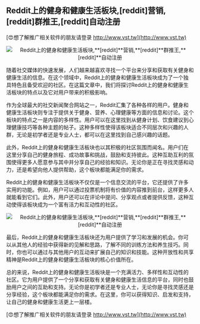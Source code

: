 ## **Reddit上的健身和健康生活板块,**[reddit]**营销,**[reddit]**群推王,**[reddit]**自动注册**

[😍想了解推广相关软件的朋友请登录 http://www.vst.tw](http://www.vst.tw)

 <center><img src="https://vst.tw/MP4/tuiguang/png/0.png" alt="Reddit上的健身和健康生活板块,**[reddit]**营销,**[reddit]**群推王,**[reddit]**自动注册"></center>

随着社交媒体的快速发展，人们越来越喜欢寻找一个平台来分享和获取有关健身和健康生活的信息。在这个领域中，Reddit上的健身和健康生活板块成为了一个独具特色且备受欢迎的社区。在这篇文章中，我们将探讨Reddit上的健身和健康生活板块的特点以及它对用户带来的积极影响。

作为全球最大的社交新闻聚合网站之一，Reddit汇集了各种各样的用户。健身和健康生活板块则专注于提供关于健身、营养、心理健康等方面的信息和讨论。这个板块的特点之一是内容的多样性。用户可以在这里找到从健身计划、饮食建议到心理健康技巧等各种主题的帖子。这种多样性使得该板块适合不同层次和兴趣的人群，无论是初学者还是专业人士，都可以在这里找到自己感兴趣的话题。

此外，Reddit上的健身和健康生活板块也以其积极的社区氛围而闻名。用户们在这里分享自己的健身旅程、成功故事和挑战，鼓励和支持彼此。这种互助互利的氛围使得更多人愿意参与其中并分享自己的经验和知识。无论你是正在寻找灵感和动力，还是希望向他人提供帮助，这个板块都能满足你的需求。

Reddit上的健身和健康生活板块不仅仅是一个信息交流的平台，它还提供了许多实用的功能。例如，用户可以通过投票机制将有价值的内容推到前台，这样更多人就能看到它们。此外，用户还可以在评论中提问、分享观点或者提供反馈，这种互动使得该板块成为一个富有活力和互动性的社区。

 <center><img src="https://vst.tw/MP4/tuiguang/png/0.png" alt="Reddit上的健身和健康生活板块,**[reddit]**营销,**[reddit]**群推王,**[reddit]**自动注册"></center>

最后，Reddit上的健身和健康生活板块还为用户提供了学习和发展的机会。你可以从其他人的经验中获得新的见解和思路，了解不同的训练方法和养生技巧。同时，你也可以通过与其他用户的互动来扩展自己的知识和技能。这种开放性和共享精神是Reddit上的健身和健康生活板块的核心价值所在。

总的来说，Reddit上的健身和健康生活板块是一个充满活力、多样性和互动性的社区。它为用户提供了一个分享和获取有关健身和健康生活信息的平台，同时也鼓励用户之间的互助和支持。无论你是初学者还是专业人士，无论你是寻找灵感还是分享经验，这个板块都能满足你的需求。在这里，你可以获得知识、启发和支持，让自己的健身和健康生活更上一层楼。

[😍想了解推广相关软件的朋友请登录 http://www.vst.tw](http://www.vst.tw)



